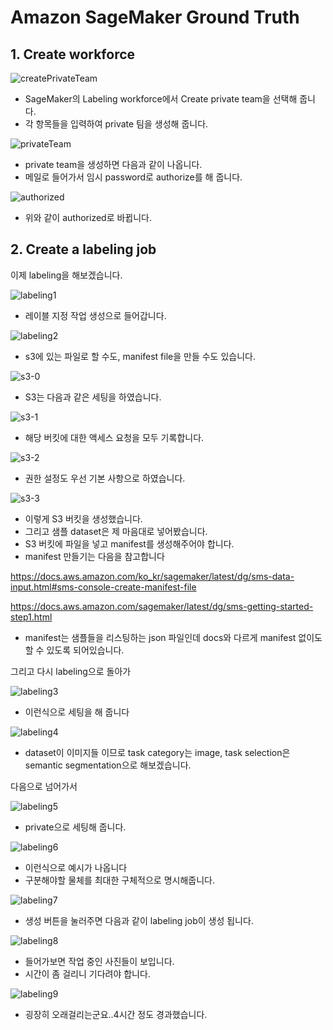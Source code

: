# Amazon SageMaker Ground Truth

## 1. Create workforce

![createPrivateTeam](../images/createPrivateTeam.png)

- SageMaker의 Labeling workforce에서 Create private team을 선택해 줍니다.
- 각 항목들을 입력하여 private 팀을 생성해 줍니다.

![privateTeam](../images/privateTeam.png)

- private team을 생성하면 다음과 같이 나옵니다.
- 메일로 들어가서 임시 password로 authorize를 해 줍니다.

![authorized](../images/authorized.png)
- 위와 같이 authorized로 바뀝니다.

## 2. Create a labeling job

이제 labeling을 해보겠습니다.

![labeling1](../images/labeling1.png)

- 레이블 지정 작업 생성으로 들어갑니다.

![labeling2](../images/labeling2.png)

- s3에 있는 파일로 할 수도, manifest file을 만들 수도 있습니다.

![s3-0](../images/s3-0.png)

- S3는 다음과 같은 세팅을 하였습니다.

![s3-1](../images/s3-1.png)

- 해당 버킷에 대한 액세스 요청을 모두 기록합니다.

![s3-2](../images/s3-2.png)

- 권한 설정도 우선 기본 사항으로 하였습니다.

![s3-3](../images/s3-3.png)

- 이렇게 S3 버킷을 생성했습니다.
- 그리고 샘플 dataset은 제 마음대로 넣어봤습니다.
- S3 버킷에 파일을 넣고 manifest를 생성해주어야 합니다.
- manifest 만들기는 다음을 참고합니다

https://docs.aws.amazon.com/ko_kr/sagemaker/latest/dg/sms-data-input.html#sms-console-create-manifest-file

https://docs.aws.amazon.com/sagemaker/latest/dg/sms-getting-started-step1.html

- manifest는 샘플들을 리스팅하는 json 파일인데 docs와 다르게 manifest 없이도 할 수 있도록 되어있습니다.

그리고 다시 labeling으로 돌아가

![labeling3](../images/labeling3.png)

- 이런식으로 세팅을 해 줍니다

![labeling4](../images/labeling4.png)

- dataset이 이미지들 이므로 task category는 image, task selection은 semantic segmentation으로 해보겠습니다.

다음으로 넘어가서

![labeling5](../images/labeling5.png)

- private으로 세팅해 줍니다.

![labeling6](../images/labeling6.png)

- 이런식으로 예시가 나옵니다
- 구분해야할 물체를 최대한 구체적으로 명시해줍니다.

![labeling7](../images/labeling7.png)

- 생성 버튼을 눌러주면 다음과 같이 labeling job이 생성 됩니다.

![labeling8](../images/labeling8.png)

- 들어가보면 작업 중인 사진들이 보입니다.
- 시간이 좀 걸리니 기다려야 합니다.

![labeling9](../images/labeling9.png)

- 굉장히 오래걸리는군요..4시간 정도 경과했습니다.